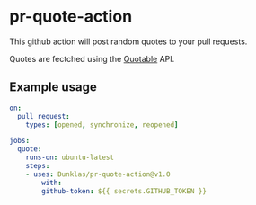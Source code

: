 # pr-quote-action

This github action will post random quotes to your pull requests.

Quotes are fectched using the [Quotable](https://github.com/lukePeavey/quotable) API.

## Example usage
```yml
on:
  pull_request:
    types: [opened, synchronize, reopened]

jobs:
  quote:
    runs-on: ubuntu-latest
    steps:
    - uses: Dunklas/pr-quote-action@v1.0
        with:
        github-token: ${{ secrets.GITHUB_TOKEN }}
```

